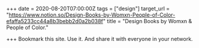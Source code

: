 +++
date = 2020-08-20T07:00:00Z
tags = ["design"]
target_url = "https://www.notion.so/Design-Books-by-Womxn-People-of-Color-efaffa5233cc44a8b3bebb2d0a2b038f"
title = "Design Books by Womxn & People of Color."

+++
Bookmark this site. Use it. And share it with everyone in your network.